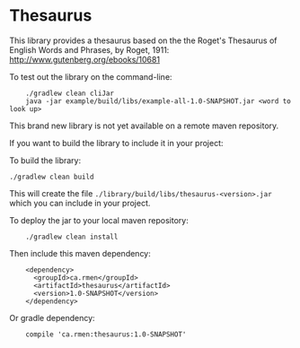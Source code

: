 Thesaurus
=========

This library provides a thesaurus based on the the Roget's Thesaurus of English Words and
Phrases, by Roget, 1911: http://www.gutenberg.org/ebooks/10681

To test out the library on the command-line:

```
    ./gradlew clean cliJar
    java -jar example/build/libs/example-all-1.0-SNAPSHOT.jar <word to look up>
```

This brand new library is not yet available on a remote maven repository.

If you want to build the library to include it in your project:

To build the library:

```
./gradlew clean build
```


This will create the file `./library/build/libs/thesaurus-<version>.jar` which you can include in your project.

To deploy the jar to your local maven repository:

```
    ./gradlew clean install
```

Then include this maven dependency:

```
    <dependency>
      <groupId>ca.rmen</groupId>
      <artifactId>thesaurus</artifactId>
      <version>1.0-SNAPSHOT</version>
    </dependency>
```

Or gradle dependency:

```
    compile 'ca.rmen:thesaurus:1.0-SNAPSHOT'
```
